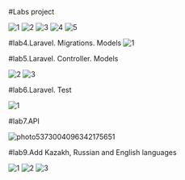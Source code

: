 #Labs project

![1](https://user-images.githubusercontent.com/78722836/111303894-45814380-867f-11eb-94fe-2e449fc4e15a.png)
![2](https://user-images.githubusercontent.com/78722836/111303905-47e39d80-867f-11eb-8055-3f35aa05ddaa.png)
![3](https://user-images.githubusercontent.com/78722836/111303913-49ad6100-867f-11eb-90cb-9267cee7325c.png)
![4](https://user-images.githubusercontent.com/78722836/111303918-4b772480-867f-11eb-9551-d4f29fb8686b.png)
![5](https://user-images.githubusercontent.com/78722836/111303926-4d40e800-867f-11eb-8bee-95730f660989.png)

#lab4.Laravel. Migrations. Models
![1](https://user-images.githubusercontent.com/78722836/111349185-1a144e00-86ab-11eb-973e-884d402c8047.png)

#lab5.Laravel. Controller. Models

![2](https://user-images.githubusercontent.com/78722836/111356175-4d0e1000-86b2-11eb-8f89-a1bc249c5994.png)
![3](https://user-images.githubusercontent.com/78722836/111356181-4f706a00-86b2-11eb-867a-6f66cbff672d.png)

#lab6.Laravel. Test

![1](https://user-images.githubusercontent.com/78722836/111447082-483f6f80-8737-11eb-9def-c3f66a67b76d.png)

#lab7.API

![photo5373004096342175651](https://user-images.githubusercontent.com/78722836/111475438-45ed0d80-8757-11eb-8453-1c71bd9569df.jpg)

#lab9.Add Kazakh, Russian and English languages

![1](https://user-images.githubusercontent.com/78722836/114298921-7f0c6980-9ada-11eb-9865-7ccf542136d2.png)
![2](https://user-images.githubusercontent.com/78722836/114298923-803d9680-9ada-11eb-9d4b-3c8b0ed56fb6.png)
![3](https://user-images.githubusercontent.com/78722836/114298926-82075a00-9ada-11eb-9683-be91b2caa883.png)
